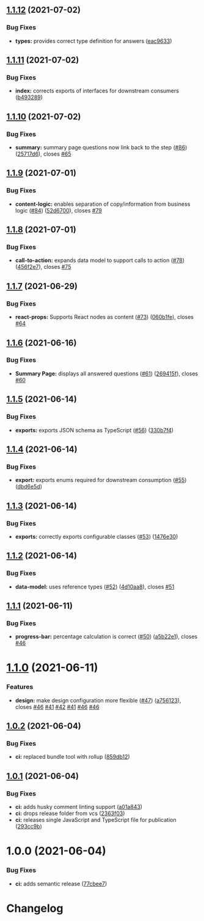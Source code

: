 ## [1.1.12](https://github.com/usds/questionable/compare/v1.1.11...v1.1.12) (2021-07-02)


### Bug Fixes

* **types:** provides correct type definition for answers ([eac9633](https://github.com/usds/questionable/commit/eac9633c2214af12246075468cb6d824fb7bd591))

## [1.1.11](https://github.com/usds/questionable/compare/v1.1.10...v1.1.11) (2021-07-02)


### Bug Fixes

* **index:** corrects exports of interfaces for downstream consumers ([b493289](https://github.com/usds/questionable/commit/b4932895358e57277e6417981ccb731d24ed78d3))

## [1.1.10](https://github.com/usds/questionable/compare/v1.1.9...v1.1.10) (2021-07-02)


### Bug Fixes

* **summary:** summary page questions now link back to the step ([#86](https://github.com/usds/questionable/issues/86)) ([25717d6](https://github.com/usds/questionable/commit/25717d63ac8a69c6f4e65336a1cef5a3b44325bb)), closes [#65](https://github.com/usds/questionable/issues/65)

## [1.1.9](https://github.com/usds/questionable/compare/v1.1.8...v1.1.9) (2021-07-01)


### Bug Fixes

* **content-logic:** enables separation of copy/information from business logic ([#84](https://github.com/usds/questionable/issues/84)) ([52d6700](https://github.com/usds/questionable/commit/52d6700a5562d9507aa4b19c8861ecbd4033bc59)), closes [#79](https://github.com/usds/questionable/issues/79)

## [1.1.8](https://github.com/usds/questionable/compare/v1.1.7...v1.1.8) (2021-07-01)


### Bug Fixes

* **call-to-action:** expands data model to support calls to action ([#78](https://github.com/usds/questionable/issues/78)) ([456f2e7](https://github.com/usds/questionable/commit/456f2e73f930aea7dc9c9b611129d6fe92760151)), closes [#75](https://github.com/usds/questionable/issues/75)

## [1.1.7](https://github.com/usds/questionable/compare/v1.1.6...v1.1.7) (2021-06-29)


### Bug Fixes

* **react-props:** Supports React nodes as content ([#73](https://github.com/usds/questionable/issues/73)) ([060b1fe](https://github.com/usds/questionable/commit/060b1fe44e90bc76d875615a888868684c6e038c)), closes [#64](https://github.com/usds/questionable/issues/64)

## [1.1.6](https://github.com/usds/questionable/compare/v1.1.5...v1.1.6) (2021-06-16)


### Bug Fixes

* **Summary Page:** displays all answered questions ([#61](https://github.com/usds/questionable/issues/61)) ([269415f](https://github.com/usds/questionable/commit/269415f6ff64a61f846b1eb5c56ca112bde0ef6e)), closes [#60](https://github.com/usds/questionable/issues/60)

## [1.1.5](https://github.com/usds/questionable/compare/v1.1.4...v1.1.5) (2021-06-14)


### Bug Fixes

* **exports:** exports JSON schema as TypeScript ([#56](https://github.com/usds/questionable/issues/56)) ([330b7f4](https://github.com/usds/questionable/commit/330b7f41a954039c30a6f1df7bee9b2fc9e5c8b0))

## [1.1.4](https://github.com/usds/questionable/compare/v1.1.3...v1.1.4) (2021-06-14)


### Bug Fixes

* **export:** exports enums required for downstream consumption ([#55](https://github.com/usds/questionable/issues/55)) ([dbd6e5d](https://github.com/usds/questionable/commit/dbd6e5dab478e72fb2c1074fa3561fd2c06ec864))

## [1.1.3](https://github.com/usds/questionable/compare/v1.1.2...v1.1.3) (2021-06-14)


### Bug Fixes

* **exports:** correctly exports configurable classes ([#53](https://github.com/usds/questionable/issues/53)) ([1476e30](https://github.com/usds/questionable/commit/1476e30bf600bc6ddd59051c0b6f71fbd9e3a96c))

## [1.1.2](https://github.com/usds/questionable/compare/v1.1.1...v1.1.2) (2021-06-14)


### Bug Fixes

* **data-model:** uses reference types ([#52](https://github.com/usds/questionable/issues/52)) ([4d10aa8](https://github.com/usds/questionable/commit/4d10aa87d7bb96c4d58b0ea5920c836c675ee60c)), closes [#51](https://github.com/usds/questionable/issues/51)

## [1.1.1](https://github.com/usds/questionable/compare/v1.1.0...v1.1.1) (2021-06-11)


### Bug Fixes

* **progress-bar:** percentage calculation is correct ([#50](https://github.com/usds/questionable/issues/50)) ([a5b22e1](https://github.com/usds/questionable/commit/a5b22e193de10d3d64d57a19eed0492a2198ba60)), closes [#46](https://github.com/usds/questionable/issues/46)

# [1.1.0](https://github.com/usds/questionable/compare/v1.0.2...v1.1.0) (2021-06-11)


### Features

* **design:** make design configuration more flexible ([#47](https://github.com/usds/questionable/issues/47)) ([a756123](https://github.com/usds/questionable/commit/a756123af474b3aa18de7f579ddb6a8fa92e3763)), closes [#46](https://github.com/usds/questionable/issues/46) [#41](https://github.com/usds/questionable/issues/41) [#42](https://github.com/usds/questionable/issues/42) [#41](https://github.com/usds/questionable/issues/41) [#46](https://github.com/usds/questionable/issues/46) [#46](https://github.com/usds/questionable/issues/46)

## [1.0.2](https://github.com/usds/questionable/compare/v1.0.1...v1.0.2) (2021-06-04)


### Bug Fixes

* **ci:** replaced bundle tool with rollup ([859db12](https://github.com/usds/questionable/commit/859db1292f54187406e3b39956cca42bbadb698a))

## [1.0.1](https://github.com/usds/questionable/compare/v1.0.0...v1.0.1) (2021-06-04)


### Bug Fixes

* **ci:** adds husky comment linting support ([a01a843](https://github.com/usds/questionable/commit/a01a843aee416b6999f63f185138088784d2a4f3))
* **ci:** drops release folder from vcs ([2363f03](https://github.com/usds/questionable/commit/2363f03c00ca6d2031bf2abb64b9622b56241a25))
* **ci:** releases single JavaScript and TypeScript file for publication ([293cc9b](https://github.com/usds/questionable/commit/293cc9bee5be956fcadaceb075812de52b981edc))

# 1.0.0 (2021-06-04)


### Bug Fixes

* **ci:** adds semantic release ([77cbee7](https://github.com/usds/questionable/commit/77cbee7aac37d7f9cb8fbadbd8676774ccabb624))

# Changelog
